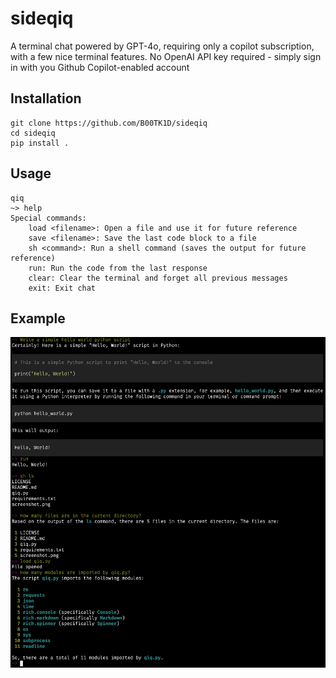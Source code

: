 # sideqiq

A terminal chat powered by GPT-4o, requiring only a copilot subscription, with a few nice terminal features.
No OpenAI API key required - simply sign in with you Github Copilot-enabled account

## Installation
```
git clone https://github.com/B00TK1D/sideqiq
cd sideqiq
pip install .
```

## Usage
```
qiq
~> help
Special commands:
    load <filename>: Open a file and use it for future reference
    save <filename>: Save the last code block to a file
    sh <command>: Run a shell command (saves the output for future reference)
    run: Run the code from the last response
    clear: Clear the terminal and forget all previous messages
    exit: Exit chat
```

## Example


![Screenshot](./screenshot.png)
